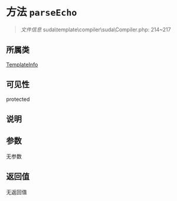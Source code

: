 # 方法 `parseEcho`

> *文件信息* suda\template\compiler\suda\Compiler.php: 214~217

## 所属类 

[TemplateInfo](../TemplateInfo.md)

## 可见性

protected

## 说明



## 参数


无参数


## 返回值

无返回值
